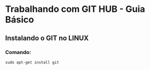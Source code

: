 # Trabalhando com GIT HUB - Guia Básico

## Instalando o GIT no LINUX

### Comando:

```
sudo apt-get install git
```

